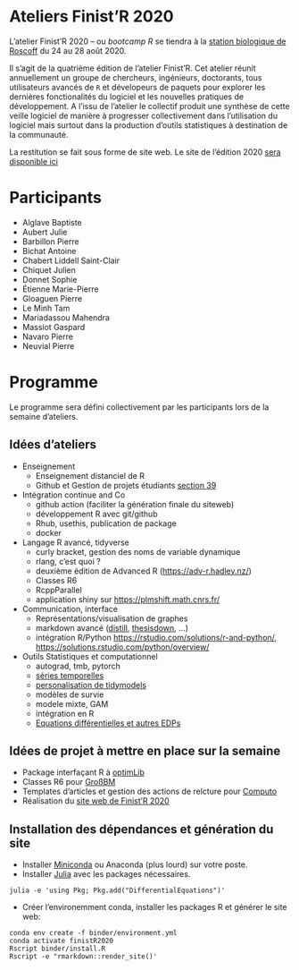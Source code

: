 Ateliers Finist’R 2020
================

L’atelier Finist’R 2020 – ou *bootcamp R* se tiendra à la [station
biologique de Roscoff](http://www.sb-roscoff.fr/) du 24 au 28 août 2020.

Il s’agit de la quatrième édition de l’atelier Finist’R. Cet atelier
réunit annuellement un groupe de chercheurs, ingénieurs, doctorants,
tous utilisateurs avancés de `R` et dévelopeurs de paquets pour explorer
les dernières fonctionalités du logiciel et les nouvelles pratiques de
développement. A l’issu de l’atelier le collectif produit une synthèse
de cette veille logiciel de manière à progresser collectivement dans
l’utilisation du logiciel mais surtout dans la production d’outils
statistiques à destination de la communauté.

La restitution se fait sous forme de site web. Le site de l’édition 2020
[sera disponible ici](https://stateofther.github.io/finistR2020/)

Participants
============

-   Alglave Baptiste
-   Aubert Julie
-   Barbillon Pierre
-   Bichat Antoine
-   Chabert Liddell Saint-Clair
-   Chiquet Julien
-   Donnet Sophie
-   Étienne Marie-Pierre
-   Gloaguen Pierre
-   Le Minh Tam
-   Mariadassou Mahendra
-   Massiot Gaspard
-   Navaro Pierre
-   Neuvial Pierre

Programme
=========

Le programme sera défini collectivement par les participants lors de la
semaine d’ateliers.

Idées d’ateliers
----------------

-   Enseignement
    -   Enseignement distanciel de R
    -   Github et Gestion de projets étudiants [section
        39](https://happygitwithr.com/classroom-overview.html)
-   Intégration continue and Co
    -   github action (faciliter la génération finale du siteweb)  
    -   développement R avec git/github
    -   Rhub, usethis, publication de package
    -   docker
-   Langage R avancé, tidyverse
    -   curly bracket, gestion des noms de variable dynamique
    -   rlang, c’est quoi ?
    -   deuxième édition de Advanced R
        (<a href="https://adv-r.hadley.nz/" class="uri">https://adv-r.hadley.nz/</a>)
    -   Classes R6
    -   RcppParallel
    -   application shiny sur
        <a href="https://plmshift.math.cnrs.fr/" class="uri">https://plmshift.math.cnrs.fr/</a>
-   Communication, interface
    -   Représentations/visualisation de graphes
    -   markdown avancé ([distill](https://rstudio.github.io/distill/),
        [thesisdown](https://github.com/ismayc/thesisdown), …)
    -   intégration R/Python
        <a href="https://rstudio.com/solutions/r-and-python/" class="uri">https://rstudio.com/solutions/r-and-python/</a>,
        <a href="https://solutions.rstudio.com/python/overview/" class="uri">https://solutions.rstudio.com/python/overview/</a>
-   Outils Statistiques et computationnel
    -   autograd, tmb, pytorch
    -   [séries temporelles](https://github.com/tidyverts)
    -   [personalisation de
        tidymodels](https://www.tidymodels.org/learn/develop/)
    -   modèles de survie
    -   modele mixte, GAM
    -   intégration en R
    -   [Equations différentielles et autres
        EDPs](https://pure.knaw.nl/ws/portalfiles/portal/462308/Soetaert_ea_4748.pdf)

Idées de projet à mettre en place sur la semaine
------------------------------------------------

-   Package interfaçant R à [optimLib](https://github.com/kthohr/optim)
-   Classes R6 pour [GroßBM](https://github.com/GrossSBM)
-   Templates d’articles et gestion des actions de relcture pour
    [Computo](https://github.com/journal-french-statistical-society/)
-   Réalisation du [site web de Finist’R
    2020](https://stateofther.github.io/finistR2020/)

Installation des dépendances et génération du site
--------------------------------------------------

-   Installer
    [Miniconda](https://docs.conda.io/en/latest/miniconda.html) ou
    Anaconda (plus lourd) sur votre poste.
-   Installer [Julia](https://julialang.org/downloads/) avec les
    packages nécessaires.

<!-- -->

    julia -e 'using Pkg; Pkg.add("DifferentialEquations")'

-   Créer l’environemment conda, installer les packages R et générer le
    site web:

<!-- -->

    conda env create -f binder/environment.yml
    conda activate finistR2020
    Rscript binder/install.R
    Rscript -e "rmarkdown::render_site()'

